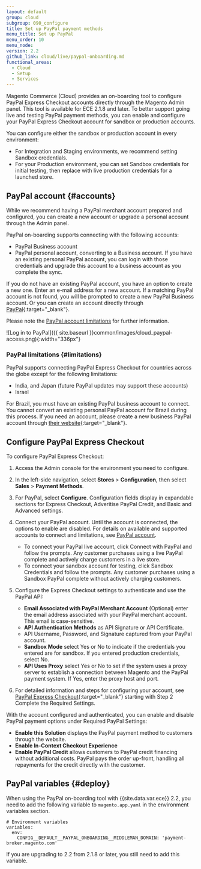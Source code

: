 ```yaml
---
layout: default
group: cloud
subgroup: 090_configure
title: Set up PayPal payment methods
menu_title: Set up PayPal
menu_order: 10
menu_node:
version: 2.2
github_link: cloud/live/paypal-onboarding.md
functional_areas:
  - Cloud
  - Setup
  - Services
---
```


Magento Commerce (Cloud) provides an on-boarding tool to configure PayPal Express Checkout accounts directly through the Magento Admin panel. This tool is available for ECE 2.1.8 and later. To better support going live and testing PayPal payment methods, you can enable and configure your PayPal Express Checkout account for sandbox or production accounts.

You can configure either the sandbox or production account in every environment:

* For Integration and Staging environments, we recommend setting Sandbox credentials.
* For your Production environment, you can set Sandbox credentials for initial testing, then replace with live production credentials for a launched store.

## PayPal account {#accounts}

While we recommend having a PayPal merchant account prepared and configured, you can create a new account or upgrade a personal account through the Admin panel.

PayPal on-boarding supports connecting with the following accounts:

* PayPal Business account
* PayPal personal account, converting to a Business account. If you have an existing personal PayPal account, you can login with those credentials and upgrade this account to a business account as you complete the sync.

If you do not have an existing PayPal account, you have an option to create a new one. Enter an e-mail address for a new account. If a matching PayPal account is not found, you will be prompted to create a new PayPal Business account. Or you can create an account directly through [PayPal](https://www.paypal.com/us/webapps/mpp/account-selection){:target="_blank"}.

Please note the [PayPal account limitations](#limitations) for further information.

![Log in to PayPal]({{ site.baseurl }}common/images/cloud_paypal-access.png){:width="336px"}

### PayPal limitations {#limitations}

PayPal supports connecting PayPal Express Checkout for countries across the globe except for the following limitations:

* India, and Japan (future PayPal updates may support these accounts)
* Israel

For Brazil, you must have an existing PayPal business account to connect. You cannot convert an existing personal PayPal account for Brazil during this process. If you need an account, please create a new business PayPal account through [their website](https://www.paypal.com/us/webapps/mpp/account-selection){:target="_blank"}.

## Configure PayPal Express Checkout

To configure PayPal Express Checkout:

1. Access the Admin console for the environment you need to configure.
2. In the left-side navigation, select __Stores__ > __Configuration__, then select __Sales__ > __Payment Methods__.
3. For PayPal, select __Configure__. Configuration fields display in expandable sections for Express Checkout, Adveritise PayPal Credit, and Basic and Advanced settings.
4. Connect your PayPal account. Until the account is connected, the options to enable are disabled. For details on available and supported accounts to connect and limitations, see [PayPal account](#accounts).

    * To connect your PayPal live account, click Connect with PayPal and follow the prompts. Any customer purchases using a live PayPal complete and actively charge customers in a live store.
    * To connect your sandbox account for testing, click Sandbox Credentials and follow the prompts. Any customer purchases using a Sandbox PayPal complete without actively charging customers.

5. Configure the Express Checkout settings to authenticate and use the PayPal API:

    * __Email Associated with PayPal Merchant Account__ (Optional) enter the email address associated with your PayPal merchant account. This email is case-sensitive.
    * __API Authentication Methods__ as API Signature or API Certificate.
    * API Username, Password, and Signature captured from your PayPal account.
    * __Sandbox Mode__ select Yes or No to indicate if the credentials you entered are for sandbox. If you entered production credentials, select No.
    * __API Uses Proxy__ select Yes or No to set if the system uses a proxy server to establish a connection between Magento and the PayPal payment system. If Yes, enter the proxy host and port.
6. For detailed information and steps for configuring your account, see [PayPal Express Checkout](http://docs.magento.com/m2/ce/user_guide/payment/paypal-express-checkout.html){:target="_blank"} starting with Step 2 Complete the Required Settings.


With the account configured and authenticated, you can enable and disable PayPal payment options under Required PayPal Settings:

* __Enable this Solution__ displays the PayPal payment method to customers through the website.
* __Enable In-Context Checkout Experience__
* __Enable PayPal Credit__ allows customers to PayPal credit financing without additional costs. PayPal pays the order up-front, handling all repayments for the credit directly with the customer.

## PayPal variables {#deploy}
When using the PayPal on-boarding tool with {{site.data.var.ece}} 2.2, you need to add the following variable to `magento.app.yaml` in the environment variables section.

    # Environment variables
    variables:
      env:
        CONFIG__DEFAULT__PAYPAL_ONBOARDING__MIDDLEMAN_DOMAIN: 'payment-broker.magento.com'

If you are upgrading to 2.2 from 2.1.8 or later, you still need to add this variable.
